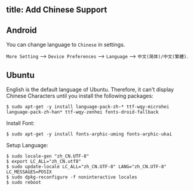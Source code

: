 title: Add Chinese Support
---

## Android

You can change language to `Chinese` in settings.

`More Setting` --> `Device Preferences` --> `Language` --> `中文(简体)/中文(繁軆)`.

## Ubuntu

English is the default language of Ubuntu. Therefore, it can't display Chinese Characters until you install the following packages:

```
$ sudo apt-get -y install language-pack-zh-* ttf-wqy-microhei language-pack-zh-han* ttf-wqy-zenhei fonts-droid-fallback
```

Install Font:

```
$ sudo apt-get -y install fonts-arphic-uming fonts-arphic-ukai
```

Setup Language:

```
$ sudo locale-gen "zh_CN.UTF-8"
$ export LC_ALL="zh_CN.utf8"
$ sudo update-locale LC_ALL="zh_CN.UTF-8" LANG="zh_CN.UTF-8" LC_MESSAGES=POSIX
$ sudo dpkg-reconfigure -f noninteractive locales
$ sudo reboot
```
